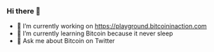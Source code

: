 ### Hi there 👋

- 🔭 I’m currently working on https://playground.bitcoininaction.com
- 🌱 I’m currently learning Bitcoin because it never sleep
- 💬 Ask me about Bitcoin on Twitter
